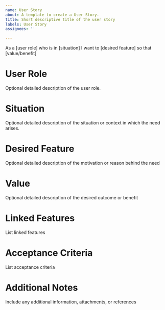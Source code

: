 ```yaml
---
name: User Story
about: A template to create a User Story.
title: Short descriptive title of the user story
labels: User Story
assignees: ''

---
```


As a [user role]
who is in [situation]
I want to [desired feature]
so that [value/benefit]

# User Role
Optional detailed description of the user role.

# Situation
Optional detailed description of the situation or context in which the need arises.

# Desired Feature
Optional detailed description of the motivation or reason behind the need

# Value
Optional detailed description of the desired outcome or benefit

# Linked Features
List linked features

# Acceptance Criteria
List acceptance criteria

# Additional Notes
Include any additional information, attachments, or references

